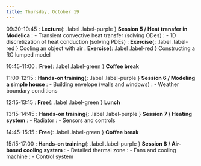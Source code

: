 ```yaml
---
title: Thursday, October 19
---
```


09:30-10:45
: **Lecture**{: .label .label-purple } **Session 5 / Heat transfer in Modelica**
: - Transient convective heat transfer (solving ODes)
: - 1D discretization of heat conduction (solving PDEs)
: **Exercise**{: .label .label-red } Cooling an object with air
: **Exercise**{: .label .label-red } Constructing a RC lumped model

10:45-11:00 
: **Free**{: .label .label-green } **Coffee break**

11:00-12:15 
: **Hands-on training**{: .label .label-purple } **Session 6 / Modeling a simple house**
: - Building envelope (walls and windows)
: - Weather boundary conditions

12:15-13:15 
: **Free**{: .label .label-green } **Lunch**

13:15-14:45 
: **Hands-on training**{: .label .label-purple } **Session 7 / Heating system**
: - Radiator
: - Sensors and controls

14:45-15:15 
: **Free**{: .label .label-green } **Coffee break**

15:15-17:00 
: **Hands-on training**{: .label .label-purple } **Session 8 / Air-based cooling system**
: - Detailed thermal zone
: - Fans and cooling machine
: - Control system

